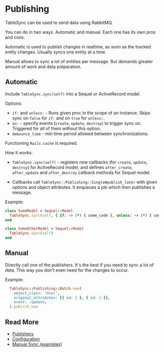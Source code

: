 # Publishing

TableSync can be used to send data using RabbitMQ.

You can do in two ways. Automatic and manual.
Each one has its own pros and cons.

Automatic is used to publish changes in realtime, as soon as the tracked entity changes.
Usually syncs one entity at a time.

Manual allows to sync a lot of entities per message.
But demands greater amount of work and data preparation.

## Automatic

Include `TableSync.sync(self)` into a Sequel or ActiveRecord model. 

Options:

- `if:` and `unless:` - Runs given proc in the scope of an instance. Skips sync on `false` for `if:` and on `true` for `unless:`.
- `on:` - specify events (`create`, `update`, `destroy`) to trigger sync on. Triggered for all of them without this option.
- `debounce_time` - min time period allowed between synchronizations.

Functioning `Rails.cache` is required.

How it works:

- `TableSync.sync(self)` - registers new callbacks (for `create`, `update`, `destroy`) for ActiveRecord model, and defines `after_create`, `after_update` and `after_destroy` callback methods for Sequel model.

- Callbacks call `TableSync::Publishing::Single#publish_later` with given options and object attributes. It enqueues a job which then publishes a message.

Example:

```ruby
class SomeModel < Sequel::Model
  TableSync.sync(self, { if: -> (*) { some_code }, unless: -> (*) { some_code }, on: [:create, :update] })
end

class SomeOtherModel < Sequel::Model
  TableSync.sync(self)
end
```

## Manual

Directly call one of the publishers. It's the best if you need to sync a lot of data.
This way you don't even need for the changes to occur.

Example:

```ruby
  TableSync::Publishing::Batch.new(
    object_class: "User",
    original_attributes: [{ id: 1 }, { id: 2 }],
    event: :update,
  ).publish_now
```

## Read More

- [Publishers](publishing/publishers.md)
- [Configuration](publishing/configuration.md)
- [Manual Sync (examples)](publishing/manual.md)